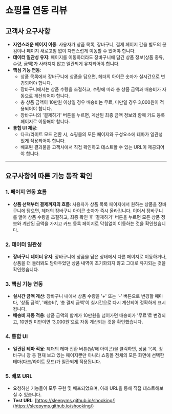 # 쇼핑몰 연동 리뷰

## 고객사 요구사항

- **자연스러운 페이지 이동**: 사용자가 상품 목록, 장바구니, 결제 페이지 간을 별도의 끊김이나 페이지 새로고침 없이 자연스럽게 이동할 수 있어야 합니다.
- **데이터 일관성 유지**: 페이지를 이동하더라도 장바구니에 담긴 상품 정보(상품 종류, 수량, 금액)가 사라지지 않고 일관되게 유지되어야 합니다.
- **핵심 기능 연동**:
  - 상품 목록에서 장바구니에 상품을 담으면, 헤더의 아이콘 숫자가 실시간으로 변경되어야 합니다.
  - 장바구니에서는 상품 수량을 조절하고, 수량에 따라 총 상품 금액과 배송비가 자동으로 계산되어야 합니다.
  - 총 상품 금액이 10만원 이상일 경우 배송비는 무료, 미만일 경우 3,000원이 적용되어야 합니다.
  - 장바구니의 '결제하기' 버튼을 누르면, 계산된 최종 금액 정보와 함께 카드 등록 페이지로 이동해야 합니다.
- **통합 UI 제공**:
  - 다크/라이트 모드 전환 시, 쇼핑몰의 모든 페이지와 구성요소에 테마가 일관성 있게 적용되어야 합니다.
  - 배포된 결과물을 고객사에서 직접 확인하고 테스트할 수 있는 URL이 제공되어야 합니다.

---

## 요구사항에 따른 기능 동작 확인

### 1. 페이지 연동 흐름

- **상품 선택부터 결제까지의 흐름**: 사용자가 상품 목록 페이지에서 원하는 상품을 장바구니에 담으면, 헤더의 장바구니 아이콘 숫자가 즉시 올라갑니다. 이어서 장바구니를 열어 상품 수량을 조절하고, 최종 확인 후 '결제하기' 버튼을 누르면 모든 상품 정보와 계산된 금액을 가지고 카드 등록 페이지로 막힘없이 이동하는 것을 확인했습니다.

### 2. 데이터 일관성

- **장바구니 데이터 유지**: 장바구니에 상품을 담은 상태에서 다른 페이지로 이동하거나, 상품을 더 둘러봐도 담아두었던 상품 내역이 초기화되지 않고 그대로 유지되는 것을 확인했습니다.

### 3. 핵심 기능 연동

- **실시간 금액 계산**: 장바구니 내에서 상품 수량을 '+' 또는 '-' 버튼으로 변경할 때마다, '상품 금액', '배송비', '총 결제 금액'이 실시간으로 다시 계산되어 정확하게 표시됩니다.
- **배송비 자동 적용**: 상품 금액의 합계가 10만원을 넘어가면 배송비가 '무료'로 변경되고, 10만원 미만이면 '3,000원'으로 자동 계산되는 것을 확인했습니다.

### 4. 통합 UI

- **일관된 테마 적용**: 헤더의 테마 전환 버튼(달/해 아이콘)을 클릭하면, 상품 목록, 장바구니 창 등 현재 보고 있는 페이지뿐만 아니라 쇼핑몰 전체의 모든 화면에 선택한 테마(다크/라이트 모드)가 일관되게 적용됩니다.

### 5. 배포 URL

- 요청하신 기능들이 모두 구현 및 배포되었으며, 아래 URL을 통해 직접 테스트해보실 수 있습니다.
- **Test URL**: [https://sleepyms.github.io/shooking/](https://sleepyms.github.io/shooking/)
